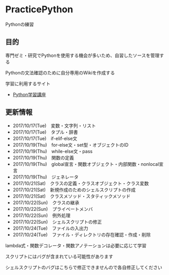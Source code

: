 # PracticePython
Pythonの練習


## 目的
専門ゼミ・研究でPythonを使用する機会が多いため、自習したソースを管理する

Pythonの文法確認のために自分専用のWikiを作成する

学習に利用するサイト

- [Python学習講座](http://www.python.ambitious-engineer.com/)

## 更新情報
- 2017/10/17(Tue)　変数・文字列・リスト
- 2017/10/17(Tue)　タプル・辞書
- 2017/10/17(Tue)　if-elif-else文
- 2017/10/19(Thu)　for-else文・set型・オブジェクトのID
- 2017/10/19(Thu)　while-else文・pass
- 2017/10/19(Thu)　関数の定義
- 2017/10/19(Thu)　global宣言・関数オブジェクト・内部関数・nonlocal宣言
- 2017/10/19(Thu)　ジェネレータ
- 2017/10/21(Sat)　クラスの定義・クラスオブジェクト・クラス変数
- 2017/10/21(Sat)　新規作成のためのシェルスクリプトの作成
- 2017/10/21(Sat)　クラスメソッド・スタティックメソッド
- 2017/10/22(Sun)　クラスの継承
- 2017/10/22(Sun)　プライベートメンバ
- 2017/10/22(Sun)　例外処理
- 2017/10/22(Sun)　シェルスクリプトの修正
- 2017/10/24(Tue)　ファイルの入出力
- 2017/10/24(Tue)　ファイル・ディレクトリの存在確認・作成・削除


lambda式・関数デコレータ・関数アノテーションは必要に応じて学習  

スクリプトにはバグが含まれている可能性があります  

シェルスクリプトのバグはこちらで修正できませんので各自修正してください  